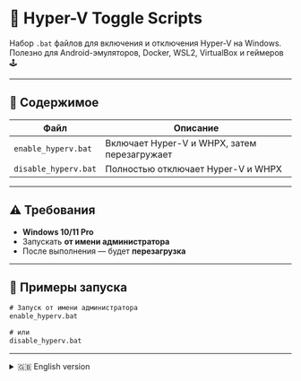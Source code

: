 # 🔧 Hyper-V Toggle Scripts

Набор `.bat` файлов для включения и отключения Hyper-V на Windows.  
Полезно для Android-эмуляторов, Docker, WSL2, VirtualBox и геймеров 🕹️

---

## 📂 Содержимое

| Файл                 | Описание                                      |
|----------------------|-----------------------------------------------|
| `enable_hyperv.bat`  | Включает Hyper-V и WHPX, затем перезагружает |
| `disable_hyperv.bat` | Полностью отключает Hyper-V и WHPX           |

---

## ⚠️ Требования

- **Windows 10/11 Pro**
- Запускать **от имени администратора**
- После выполнения — будет **перезагрузка**

---

## 🚀 Примеры запуска

```cmd
# Запуск от имени администратора
enable_hyperv.bat

# или
disable_hyperv.bat
```

---

<details>
<summary>🇬🇧 English version</summary>

# 🔧 Hyper-V Toggle Scripts (EN)

A set of `.bat` scripts to enable and disable Hyper-V on Windows.  
Useful for Android Emulators, Docker, WSL2, VirtualBox, and gaming 🕹️

---

## 📂 Contents

| File                | Description                                   |
|---------------------|-----------------------------------------------|
| `enable_hyperv.bat` | Enables Hyper-V and WHPX, then restarts PC    |
| `disable_hyperv.bat`| Fully disables Hyper-V and WHPX               |

---

## ⚠️ Requirements

- **Windows 10/11 Pro**
- Must be run **as Administrator**
- System will **restart automatically** after execution

---

## 🚀 How to run

```cmd
# Run as Administrator
enable_hyperv.bat

# or
disable_hyperv.bat
```

</details>